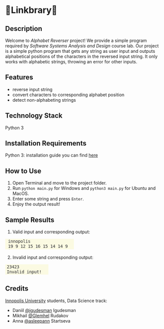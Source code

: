 # 🎀Linkbrary🎀 #

## Description ##
Welcome to *Alphabet Reverser* project! We provide a simple program required by *Software Systems Analysis and Design* course lab. Our project is a simple python program that gets any string as user input and outputs alphabetical positions of the characters in the reversed input string. It only works with alphabetic strings, throwing an error for other inputs.

## Features ##
* reverse input string
* convert characters to corresponding alphabet position
* detect non-alphabeting strings

## Technology Stack ##
Python 3

## Installation Requirements ##
Python 3: installation guide you can find [here](https://wiki.python.org/moin/BeginnersGuide/Download)

## How to Use ##
1. Open Terminal and move to the project folder.
2. Run `python main.py` for Windows and `python3 main.py` for Ubuntu and MacOS.
3. Enter some string and press `Enter`.
4. Enjoy the output result!

## Sample Results ##
1. Valid input and corresponding output:

![Image](https://github.com/igudesman/alphabet_reverser/blob/master/example_test_images/valid_input.png)

2. Invalid input and corresponding output:

![Image](https://github.com/igudesman/alphabet_reverser/blob/master/example_test_images/invalid_input.png)

## Credits ##
[Innopolis University](https://innopolis.university/en/) students, Data Science track:
* Daniil [@igudesman](https://github.com/igudesman) Igudesman
* Mikhail [@Glemhel](https://github.com/Glemhel) Rudakov
* Anna [@asleepann](https://github.com/asleepann) Startseva
